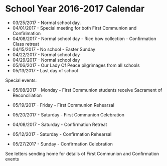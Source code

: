 # School Year 2016-2017 Calendar

  * 03/25/2017 - Normal school day. 
  * 04/01/2017 - Special meeting for both First Communion and Confirimation
  * 04/08/2017 - Normal school day - Rice bow collection - Confirmation Class retreat
  * 04/15/2017 - No school - Easter Sunday
  * 04/22/2017 - Normal school day
  * 04/29/2017 - Normal school day
  * 05/06/2017 - Our Lady Of Peace pilgrimages from all schools
  * 05/13/2017 - Last day of school

Special events:

  * 05/08/2017 - Monday   - First Communion students receive Sacrament of Reconciliation
  * 05/19/2017 - Friday   - First Communion Rehearsal
  * 05/20/2017 - Saturday - First Communion Celebration


  * 04/08/2017 - Saturday - Confirmation Retreat
  * 05/12/2017 - Saturday - Confirmation Rehearsal
  * 05/27/2017 - Sunday   - Confirmation Celebration

See letters sending home for details of First Communion and Confirmation events

